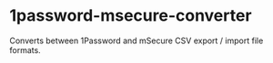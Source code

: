 1password-msecure-converter
===========================

Converts between 1Password and mSecure CSV export / import file formats.
